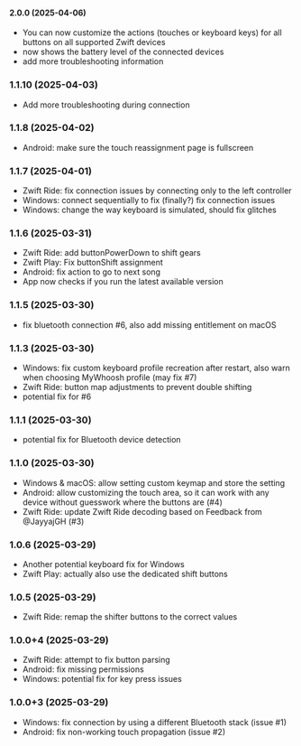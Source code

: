 #### 2.0.0 (2025-04-06)
- You can now customize the actions (touches or keyboard keys) for all buttons on all supported Zwift devices
- now shows the battery level of the connected devices
- add more troubleshooting information

### 1.1.10 (2025-04-03)
- Add more troubleshooting during connection

### 1.1.8 (2025-04-02)
- Android: make sure the touch reassignment page is fullscreen

### 1.1.7 (2025-04-01)
- Zwift Ride: fix connection issues by connecting only to the left controller
- Windows: connect sequentially to fix (finally?) fix connection issues
- Windows: change the way keyboard is simulated, should fix glitches

### 1.1.6 (2025-03-31)
- Zwift Ride: add buttonPowerDown to shift gears
- Zwift Play: Fix buttonShift assignment
- Android: fix action to go to next song
- App now checks if you run the latest available version

### 1.1.5 (2025-03-30)
- fix bluetooth connection #6, also add missing entitlement on macOS

### 1.1.3 (2025-03-30)
- Windows: fix custom keyboard profile recreation after restart, also warn when choosing MyWhoosh profile (may fix #7)
- Zwift Ride: button map adjustments to prevent double shifting
- potential fix for #6 

### 1.1.1 (2025-03-30)
- potential fix for Bluetooth device detection

### 1.1.0 (2025-03-30)
- Windows & macOS: allow setting custom keymap and store the setting
- Android: allow customizing the touch area, so it can work with any device without guesswork where the buttons are (#4)
- Zwift Ride: update Zwift Ride decoding based on Feedback from @JayyajGH (#3)

### 1.0.6 (2025-03-29)
- Another potential keyboard fix for Windows
- Zwift Play: actually also use the dedicated shift buttons 

### 1.0.5 (2025-03-29)
- Zwift Ride: remap the shifter buttons to the correct values

### 1.0.0+4 (2025-03-29)
- Zwift Ride: attempt to fix button parsing
- Android: fix missing permissions
- Windows: potential fix for key press issues

### 1.0.0+3 (2025-03-29)

- Windows: fix connection by using a different Bluetooth stack (issue #1)
- Android: fix non-working touch propagation (issue #2)
